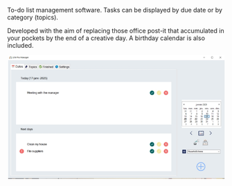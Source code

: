 To-do list management software. 
Tasks can be displayed by due date or by category (topics).

Developed with the aim of replacing those office post-it that accumulated in your pockets by the end of a creative day.
A birthday calendar is also included.
<p align="center">
<img src="https://raw.githubusercontent.com/DRossyCPNV/LifeProManager/4d955c82a97bf03542b19577d71f0ad2f0027e27/lpm-english.jpg" width="500" alt="screenshot of the main form" >
</p>
